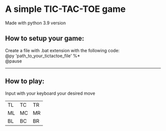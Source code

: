 <h1>A simple TIC-TAC-TOE game </h1>

Made with python 3.9 version

<h2> How to setup your game: </h2>
  Create a file with .bat extension with the following code:
    <br>
    @py 'path_to_your_tictactoe_file' %*
    <br>
    @pause 
<hr>

<h2> How to play: </h2>
Input with your keyboard your desired move
<br>
<table>
  <tr>
    <td>TL</td>
    <td>TC</td>
    <td>TR</td>
  </tr>
  <tr>
    <td>ML</td>
    <td>MC</td>
    <td>MR</td>
  </tr>
  <tr>
    <td>BL</td>
    <td>BC</td>
    <td>BR</td>
  </tr>
</table>


